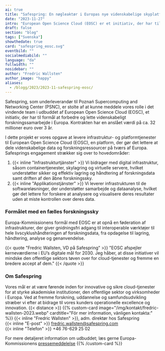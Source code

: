 ```yaml
---
ai: true
title: "Safespring: En nøgleaktør i Europas nye videnskabelige skyplatform til en værdi af 32 millioner euro"
date: "2023-11-27"
intro: "European Open Science Cloud (EOSC) er et initiativ, der har til formål at forbedre og revolutionere det videnskabelige forskningssamarbejde i Europa."
draft: false
section: "blog"
tags: ["Svenska"]
showthedate: true
card: "safespring_eosc.svg"
eventbild: ""
socialmediabild: ""
language: "da"
fullwidth: ""
nosidebar: ""
author: "Fredric Wallsten"
author_image: "happy"
aliases:
  - /blogg/2023/2023-11-safespring-eosc/
---
```


Safespring, som underleverandør til Poznań Supercomputing and Networking Center (PSNC), er stolte af at kunne meddele vores rolle i det vindende team i udbuddet af European Open Science Cloud (EOSC), et initiativ, der har til formål at forbedre og lette videnskabeligt forskningssamarbejde i Europa. Kontrakten har en anslået værdi på ca. 32 millioner euro over 3 år.

I dette projekt er vores opgave at levere infrastruktur- og platformtjenester til European Open Science Cloud (EOSC), en platform, der gør det lettere at dele videnskabelige data og forskningsressourcer på tværs af Europa. Safesprings engagement strækker sig over to hovedområder:

1. {{< inline "Infrastrukturtjänster" >}} Vi bidrager med digital infrastruktur, såsom containertjenester, skylagring og virtuelle servere, hvilket understøtter sikker og effektiv lagring og håndtering af forskningsdata samt driften af den åbne forskningssky.
2. {{< inline "Applikationstjänster" >}} Vi leverer infrastrukturen til de softwareløsninger, der understøtter samarbejde og dataanalyse, hvilket gør det lettere for forskere at analysere og visualisere deres resultater uden at miste kontrollen over deres data.

### Formålet med en fælles forskningssky

Europa-Kommissionens formål med EOSC er at opnå en føderation af infrastrukturer, der giver gnidningsfri adgang til interoperable værktøjer til hele livscyklushåndteringen af forskningsdata, fra opdagelse til lagring, håndtering, analyse og genanvendelse.

{{< quote "Fredric Wallsten, VD på Safespring" >}}
"EOSC afspejler kerneværdierne i EU’s digitale mål for 2030. Jeg håber, at disse initiativer vil mindske den offentlige sektors tøven over for cloud-tjenester og fremme en bredere accept af dem."
{{< /quote >}}

### Om Safespring

Vores mål er at være førende inden for innovative og sikre cloud-tjenester for at styrke akademiske institutioner, den offentlige sektor og virksomheder i Europa. Ved at fremme forskning, uddannelse og samfundsudvikling stræber vi efter at bidrage til vores kunders operationelle excellence og innovation.
{{< distance >}}
{{% custom-card image="/img/kontakt/fredric-wallsten-2023.webp" cardtitle="För mer information, vänligen kontakta:" %}}
{{< inline "Fredric Wallsten" >}}, adm. direktør hos Safespring  
{{< inline "E-post" >}} fredric.wallsten@safespring.com  
{{< inline "Telefon" >}} +46 76-629 25 02

For mere detaljeret information om udbuddet; læs gerne Europa-Kommissionens [pressemeddelelse](https://digital-strategy.ec.europa.eu/en/news/commission-announces-winners-eosc-procurement)
{{% /custom-card %}}
